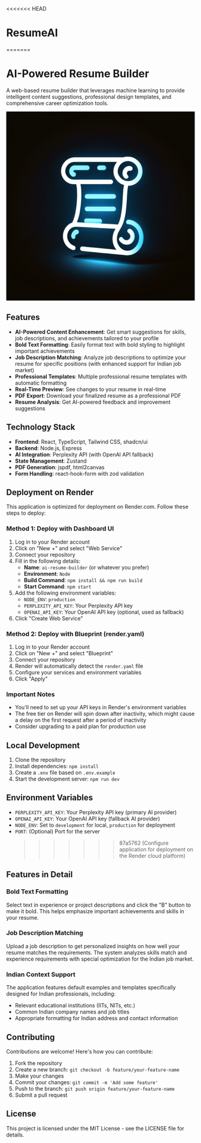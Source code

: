 <<<<<<< HEAD

# ResumeAI

=======

# AI-Powered Resume Builder

A web-based resume builder that leverages machine learning to provide intelligent content suggestions, professional design templates, and comprehensive career optimization tools.

![AI Resume Builder](/generated-icon.png)

## Features

- **AI-Powered Content Enhancement**: Get smart suggestions for skills, job descriptions, and achievements tailored to your profile
- **Bold Text Formatting**: Easily format text with bold styling to highlight important achievements
- **Job Description Matching**: Analyze job descriptions to optimize your resume for specific positions (with enhanced support for Indian job market)
- **Professional Templates**: Multiple professional resume templates with automatic formatting
- **Real-Time Preview**: See changes to your resume in real-time
- **PDF Export**: Download your finalized resume as a professional PDF
- **Resume Analysis**: Get AI-powered feedback and improvement suggestions

## Technology Stack

- **Frontend**: React, TypeScript, Tailwind CSS, shadcn/ui
- **Backend**: Node.js, Express
- **AI Integration**: Perplexity API (with OpenAI API fallback)
- **State Management**: Zustand
- **PDF Generation**: jspdf, html2canvas
- **Form Handling**: react-hook-form with zod validation

## Deployment on Render

This application is optimized for deployment on Render.com. Follow these steps to deploy:

### Method 1: Deploy with Dashboard UI

1. Log in to your Render account
2. Click on "New +" and select "Web Service"
3. Connect your repository
4. Fill in the following details:
   - **Name**: `ai-resume-builder` (or whatever you prefer)
   - **Environment**: `Node`
   - **Build Command**: `npm install && npm run build`
   - **Start Command**: `npm start`
5. Add the following environment variables:
   - `NODE_ENV`: `production`
   - `PERPLEXITY_API_KEY`: Your Perplexity API key
   - `OPENAI_API_KEY`: Your OpenAI API key (optional, used as fallback)
6. Click "Create Web Service"

### Method 2: Deploy with Blueprint (render.yaml)

1. Log in to your Render account
2. Click on "New +" and select "Blueprint"
3. Connect your repository
4. Render will automatically detect the `render.yaml` file
5. Configure your services and environment variables
6. Click "Apply"

### Important Notes

- You'll need to set up your API keys in Render's environment variables
- The free tier on Render will spin down after inactivity, which might cause a delay on the first request after a period of inactivity
- Consider upgrading to a paid plan for production use

## Local Development

1. Clone the repository
2. Install dependencies: `npm install`
3. Create a `.env` file based on `.env.example`
4. Start the development server: `npm run dev`

## Environment Variables

- `PERPLEXITY_API_KEY`: Your Perplexity API key (primary AI provider)
- `OPENAI_API_KEY`: Your OpenAI API key (fallback AI provider)
- `NODE_ENV`: Set to `development` for local, `production` for deployment
- `PORT`: (Optional) Port for the server
  > > > > > > > 87a5762 (Configure application for deployment on the Render cloud platform)

## Features in Detail

### Bold Text Formatting

Select text in experience or project descriptions and click the "B" button to make it bold. This helps emphasize important achievements and skills in your resume.

### Job Description Matching

Upload a job description to get personalized insights on how well your resume matches the requirements. The system analyzes skills match and experience requirements with special optimization for the Indian job market.

### Indian Context Support

The application features default examples and templates specifically designed for Indian professionals, including:

- Relevant educational institutions (IITs, NITs, etc.)
- Common Indian company names and job titles
- Appropriate formatting for Indian address and contact information

## Contributing

Contributions are welcome! Here's how you can contribute:

1. Fork the repository
2. Create a new branch: `git checkout -b feature/your-feature-name`
3. Make your changes
4. Commit your changes: `git commit -m 'Add some feature'`
5. Push to the branch: `git push origin feature/your-feature-name`
6. Submit a pull request

## License

This project is licensed under the MIT License - see the LICENSE file for details.

